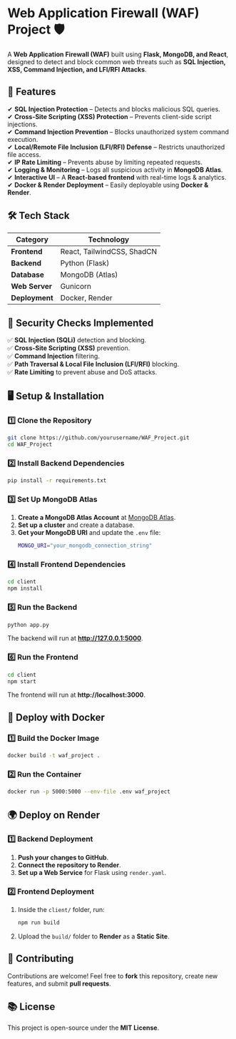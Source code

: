 # **Web Application Firewall (WAF) Project** 🛡️  

A **Web Application Firewall (WAF)** built using **Flask, MongoDB, and React**, designed to detect and block common web threats such as **SQL Injection, XSS, Command Injection, and LFI/RFI Attacks**.  

## **🚀 Features**  

✔ **SQL Injection Protection** – Detects and blocks malicious SQL queries.  
✔ **Cross-Site Scripting (XSS) Protection** – Prevents client-side script injections.  
✔ **Command Injection Prevention** – Blocks unauthorized system command execution.  
✔ **Local/Remote File Inclusion (LFI/RFI) Defense** – Restricts unauthorized file access.  
✔ **IP Rate Limiting** – Prevents abuse by limiting repeated requests.  
✔ **Logging & Monitoring** – Logs all suspicious activity in **MongoDB Atlas**.  
✔ **Interactive UI** – A **React-based frontend** with real-time logs & analytics.  
✔ **Docker & Render Deployment** – Easily deployable using **Docker & Render**.  

## **🛠️ Tech Stack**  

| **Category**    | **Technology**         |
|----------------|-----------------------|
| **Frontend**   | React, TailwindCSS, ShadCN |
| **Backend**    | Python (Flask)         |
| **Database**   | MongoDB (Atlas)        |
| **Web Server** | Gunicorn               |
| **Deployment** | Docker, Render         |

## **💂 Security Checks Implemented**  

✅ **SQL Injection (SQLi)** detection and blocking.  
✅ **Cross-Site Scripting (XSS)** prevention.  
✅ **Command Injection** filtering.  
✅ **Path Traversal & Local File Inclusion (LFI/RFI)** blocking.  
✅ **Rate Limiting** to prevent abuse and DoS attacks.  

## **🖥️ Setup & Installation**  

### **1️⃣ Clone the Repository**  
```sh
git clone https://github.com/yourusername/WAF_Project.git
cd WAF_Project
```

### **2️⃣ Install Backend Dependencies**  
```sh
pip install -r requirements.txt
```

### **3️⃣ Set Up MongoDB Atlas**  
1. **Create a MongoDB Atlas Account** at [MongoDB Atlas](https://www.mongodb.com/atlas).  
2. **Set up a cluster** and create a database.  
3. **Get your MongoDB URI** and update the `.env` file:  
   ```sh
   MONGO_URI="your_mongodb_connection_string"
   ```

### **4️⃣ Install Frontend Dependencies**  
```sh
cd client
npm install
```

### **5️⃣ Run the Backend**  
```sh
python app.py
```
The backend will run at **http://127.0.0.1:5000**.  

### **6️⃣ Run the Frontend**  
```sh
cd client
npm start
```
The frontend will run at **http://localhost:3000**.  

## **🐳 Deploy with Docker**  

### **1️⃣ Build the Docker Image**  
```sh
docker build -t waf_project .
```

### **2️⃣ Run the Container**  
```sh
docker run -p 5000:5000 --env-file .env waf_project
```

## **🌍 Deploy on Render**  

### **1️⃣ Backend Deployment**  
1. **Push your changes to GitHub**.  
2. **Connect the repository to Render**.  
3. **Set up a Web Service** for Flask using `render.yaml`.  

### **2️⃣ Frontend Deployment**  
1. Inside the `client/` folder, run:  
   ```sh
   npm run build
   ```
2. Upload the `build/` folder to **Render** as a **Static Site**.  

## **🐝 Contributing**  
Contributions are welcome! Feel free to **fork** this repository, create new features, and submit **pull requests**.  

## **📚 License**  
This project is open-source under the **MIT License**.  
